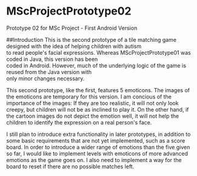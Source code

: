 # MScProjectPrototype02
Prototype 02 for MSc Project - First Android Version

##Introduction
This is the second prototype of a tile matching game designed with the idea of helping children with autism  
to read people's facial expressions. Whereas MScProjectPrototype01 was coded in Java, this version has been   
coded in Android. However, much of the underlying logic of the game is reused from the Java version with  
only minor changes necessary. 

This second prototype, like the first, features 5 emoticons. The images of the emoticons are temporary for
this version. I am concious of the importance of the images: If they are too realistic, it will not only look
creepy, but children will not be as inclined to play it. On the other hand, if the cartoon images do not depict
the emotion well, it will not help the children to identify the expression on a real person's face.

I still plan to introduce extra functionality in later prototypes, in addition to some basic requirements 
that are not yet implemented, such as a score board. In order to introduce a wider range of emotions than 
the five given so far, I would like to implement levels with emoticons of more advanced emotions as the 
game goes on. I also need to implement a way for the board to reset if there are no possible matches left.




